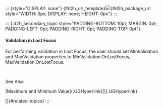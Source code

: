 ::: {style="DISPLAY: none"}
[](ms-xhelp:///?Id=d2h_url_template){#d2h_url_template}![](!package_url!){#d2h_package_url style="WIDTH: 0px; DISPLAY: none; HEIGHT: 0px"}
:::

::: {.d2h_secondary_topic style="PADDING-BOTTOM: 10pt; MARGIN: 0pt; PADDING-LEFT: 0pt; PADDING-RIGHT: 0pt; PADDING-TOP: 0pt"}
#### Validation in Lost Focus

For performing validation in Lost Focus, the user should set MinValidation and MaxValidation properties to MinValidation.OnLostFocus, MaxValidation.OnLostFocus.

 

See Also

[Maximum and Minimum Value]{.UGHyperlink}[]{.UGHyperlink}

[]{#related-topics}
:::
